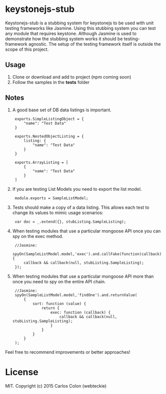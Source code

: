 # keystonejs-stub
Keystonejs-stub is a stubbing system for keystonejs to be used with unit testing frameworks like Jasmine.  Using this
stubbing system you can test any module that requires keystone.  Although Jasmine is used to demonstrate how the
stubbing system works it should be testing-framework agnostic.  The setup of the testing framework itself is outside
the scope of this project.

## Usage
1. Clone or download and add to project (npm coming soon)
2. Follow the samples in the __tests__ folder

## Notes
1. A good base set of DB data listings is important.

        exports.SimpleListingObject = {
            "name": "Test Data"
        }

        exports.NestedObjectListing = {
            listing: {
                "name": "Test Data"
            }
        }

        exports.ArrayListing = [
            {
                "name": "Test Data"
            }
        ]

2. If you are testing List Models you need to export the list model.

        module.exports = SampleListModel;

3. Tests should make a copy of a data listing.  This allows each test to change its values to mimic usage scenarios:

        var doc = _.extend({}, stubListing.SampleListing);

4. When testing modules that use a particular mongoose API once you can spy on the exec method.

        //Jasmine:
        spyOn(SampleListModel.model,'exec').and.callFake(function(callback){
            callback && callback(null, stubListing.SampleListing);
        });

5. When testing modules that use a particular mongoose API more than once you need to spy  on the entire API chain.

        //Jasmine:
        spyOn(SampleListModel.model,'findOne').and.returnValue(
            {
                sort: function (value) {
                    return {
                        exec: function (callback) {
                            callback && callback(null, stubListing.SampleListing);
                        }
                    }
                }
            }
        );



Feel free to recommend improvements or better approaches!


# License

MIT. Copyright (c) 2015 Carlos Colon (webteckie)

